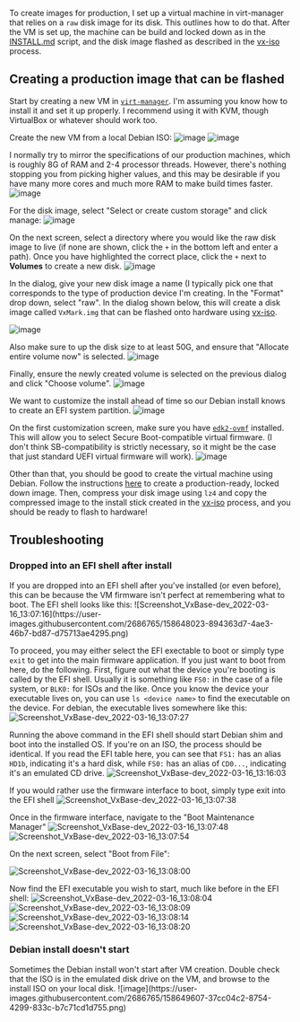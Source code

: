 To create images for production, I set up a virtual machine in virt-manager that relies on a `raw` disk image for its disk. This outlines how to do that. After the VM is set up, the machine can be build and locked down as in the [INSTALL.md](https://github.com/votingworks/vxsuite-complete-system/blob/main/INSTALL.md) script, and the disk image flashed as described in the [vx-iso](https://github.com/votingworks/vx-iso) process. 

<h2>Creating a production image that can be flashed</h2>

Start by creating a new VM in [`virt-manager`](https://virt-manager.org/). I'm assuming you know how to install it and set it up properly. I recommend using it with KVM, though VirtualBox or whatever should work too. 

Create the new VM from a local Debian ISO: 
![image](https://user-images.githubusercontent.com/2686765/158505721-49588394-9d83-43e2-aa80-c3115950bca4.png)
![image](https://user-images.githubusercontent.com/2686765/158505748-dc63992d-21f1-4deb-ba0d-f20d5740e9c7.png)

I normally try to mirror the specifications of our production machines, which is roughly 8G of RAM and 2-4 processor threads. However, there's nothing stopping you from picking higher values, and this may be desirable if you have many more cores and much more RAM to make build times faster. 
![image](https://user-images.githubusercontent.com/2686765/158505778-2b6b17d0-35d4-4b9d-bdda-abfb36398215.png)

For the disk image, select "Select or create custom storage" and click manage:
![image](https://user-images.githubusercontent.com/2686765/158506424-951edd69-5409-47eb-bd2e-9808e37c5b18.png)

On the next screen, select a directory where you would like the raw disk image to live (if none are shown, click the `+` in the bottom left and enter a path). Once you have highlighted the correct place, click the `+` next to **Volumes** to create a new disk.
![image](https://user-images.githubusercontent.com/2686765/158506649-a59d2281-0820-4ae3-b55d-d40e5e26c05c.png)

In the dialog, give your new disk image a name (I typically pick one that corresponds to the type of production device I'm creating. In the "Format" drop down, select "raw". In the dialog shown below, this will create a disk image called `VxMark.img` that can be flashed onto hardware using [vx-iso](https://github.com/votingworks/vx-iso).

![image](https://user-images.githubusercontent.com/2686765/158506825-ca2c8ec0-24ed-4c59-9314-a7e4f294114d.png)

Also make sure to up the disk size to at least 50G, and ensure that "Allocate entire volume now" is selected. 
![image](https://user-images.githubusercontent.com/2686765/158507233-c25ada70-f4cc-4e19-91ca-f1c8cc5d1839.png)

Finally, ensure the newly created volume is selected on the previous dialog and click "Choose volume". 
![image](https://user-images.githubusercontent.com/2686765/158507435-fb736aff-9d1a-4b96-9f7a-ff6b306fff50.png)

We want to customize the install ahead of time so our Debian install knows to create an EFI system partition. 
![image](https://user-images.githubusercontent.com/2686765/158505957-694e4858-8d4d-4190-913b-a1b24fde34a1.png)

On the first customization screen, make sure you have [`edk2-ovmf`](https://github.com/tianocore/edk2) installed. This will allow you to select Secure Boot-compatible virtual firmware. (I don't think SB-compatibility is strictly necessary, so it might be the case that just standard UEFI virtual firmware will work). 
![image](https://user-images.githubusercontent.com/2686765/158506084-b01cd6b0-4d58-4f2f-a4fa-6b4671fd3299.png)

Other than that, you should be good to create the virtual machine using Debian. Follow the instructions [here](https://github.com/votingworks/vxsuite-complete-system/blob/main/INSTALL.md) to create a production-ready, locked down image. Then, compress your disk image using `lz4` and copy the compressed image to the install stick created in the [vx-iso](https://github.com/votingworks/vx-iso) process, and you should be ready to flash to hardware!

<h2>Troubleshooting</h2>
<h3>Dropped into an EFI shell after install</h3>
If you are dropped into an EFI shell after you've installed (or even before), this can be because the VM firmware isn't perfect at remembering what to boot. The EFI shell looks like this:
![Screenshot_VxBase-dev_2022-03-16_13:07:16](https://user-images.githubusercontent.com/2686765/158648023-894363d7-4ae3-46b7-bd87-d75713ae4295.png)

To proceed, you may either select the EFI exectable to boot or simply type `exit` to get into the main firmware application. If you just want to boot from here, do the following. First, figure out what the device you're booting is called by the EFI shell. Usually it is something like `FS0:` in the case of a file system, or `BLK0:` for ISOs and the like. Once you know the device your executable lives on, you can use `ls <device name>` to find the executable on the device. For debian, the executable lives somewhere like this:
![Screenshot_VxBase-dev_2022-03-16_13:07:27](https://user-images.githubusercontent.com/2686765/158648365-dd551859-c846-4cda-a793-6b792d590bab.png)

Running the above command in the EFI shell should start Debian shim and boot into the installed OS. If you're on an ISO, the process should be identical. If you read the EFI table here, you can see that `FS1:` has an alias `HD1b`, indicating it's a hard disk, while `FS0:` has an alias of `CD0...`, indicating it's an emulated CD drive. 
![Screenshot_VxBase-dev_2022-03-16_13:16:03](https://user-images.githubusercontent.com/2686765/158649067-d0d358b0-fb8e-49d5-8f5c-e3b0aa50c4ba.png)

If you would rather use the firmware interface to boot, simply type exit into the EFI shell
![Screenshot_VxBase-dev_2022-03-16_13:07:38](https://user-images.githubusercontent.com/2686765/158649158-1d3e44cf-57aa-4c2b-ad55-ce4cbac58cc8.png)


Once in the firmware interface, navigate to the "Boot Maintenance Manager"
![Screenshot_VxBase-dev_2022-03-16_13:07:48](https://user-images.githubusercontent.com/2686765/158649229-eba8d181-75bd-4375-85e7-8ca754b5830f.png)
![Screenshot_VxBase-dev_2022-03-16_13:07:54](https://user-images.githubusercontent.com/2686765/158649233-a22c3c39-6122-4bd8-ae71-460a38497ff7.png)  

On the next screen, select "Boot from File": 

![Screenshot_VxBase-dev_2022-03-16_13:08:00](https://user-images.githubusercontent.com/2686765/158649354-7300983a-826b-4ed4-905d-e5796175a77b.png)

Now find the EFI executable you wish to start, much like before in the EFI shell: 
![Screenshot_VxBase-dev_2022-03-16_13:08:04](https://user-images.githubusercontent.com/2686765/158649463-da6e8d7e-0d9e-4e8f-b604-950d2d452d1e.png)
![Screenshot_VxBase-dev_2022-03-16_13:08:09](https://user-images.githubusercontent.com/2686765/158649465-a5773493-8cbe-49e9-8796-b45fb79488d2.png)
![Screenshot_VxBase-dev_2022-03-16_13:08:14](https://user-images.githubusercontent.com/2686765/158649466-cdd9cb74-c78a-4a77-acf0-d4443fe7f10f.png)
![Screenshot_VxBase-dev_2022-03-16_13:08:20](https://user-images.githubusercontent.com/2686765/158649471-7eb49a00-da5f-4de9-99f9-1ddab30d09cc.png)


<h3> Debian install doesn't start</h3>
Sometimes the Debian install won't start after VM creation. Double check that the ISO is in the emulated disk drive on the VM, and browse to the install ISO on your local disk.
![image](https://user-images.githubusercontent.com/2686765/158649607-37cc04c2-8754-4299-833c-b7c71cd1d755.png)

